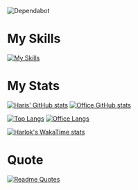 ![Dependabot](https://img.shields.io/badge/dependabot-025E8C?style=for-the-badge&logo=dependabot&logoColor=white)

<h1>My Skills</h1>


[![My Skills](https://skillicons.dev/icons?i=js,ts,react,nextjs,nodejs,electron,express,docker,html,css,firebase,arduino,ae,bash,bootstrap,c,cs,cpp,d3,discord,django,figma,gcp,github,git,gmail,ai,idea,java,linkedin,linux,materialui,mongodb,mysql,opencv,postman,powershell,py,regex,tailwind,vercel,vite,vscode,webpack,graphql)](https://skillicons.dev)


<h1>My Stats</h1>

[![Haris' GitHub stats](https://https://github-readme-stats-lilac-kappa-94.vercel.app/api?username=harismehboob142)](https://github.com/harismehboob142/github-readme-stats)
[![Office GitHub stats](https://https://github-readme-stats-lilac-kappa-94.vercel.app/api?username=omair-bhatti)](https://github.com/harismehboob142/github-readme-stats)

[![Top Langs](https://https://github-readme-stats-lilac-kappa-94.vercel.app/api/top-langs/?username=harismehboob142)](https://github.com/harismehboob142/github-readme-stats)
[![Office Langs](https://https://github-readme-stats-lilac-kappa-94.vercel.app/api/top-langs/?username=omair-bhatti)](https://github.com/harismehboob142/github-readme-stats)

[![Harlok's WakaTime stats](https://https://github-readme-stats-lilac-kappa-94.vercel.app/api/wakatime?username=harismehboob142)](https://github.com/harismehboob142/github-readme-stats)


<h1>Quote</h1>

[![Readme Quotes](https://quotes-github-readme.vercel.app/api?type=horizontal&theme=dark)](https://github.com/harismehboob142/github-readme-stats)
